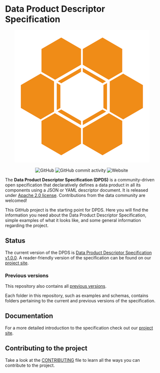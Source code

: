 # Data Product Descriptor Specification

<p align="center">
  <img src ="./docs/site/images/logos/opendatamesh-small.png" />
</p>

<p align="center">
<img alt="GitHub" src="https://img.shields.io/github/license/opendatamesh-initiative/odm-specification-dpdescriptor">
<img alt="GitHub commit activity" src="https://img.shields.io/github/commit-activity/w/opendatamesh-initiative/odm-specification-dpdescriptor">
<img alt="Website" src="https://img.shields.io/website?url=https%3A%2F%2Fdpds.opendatamesh.org%2F">
</p>

The **Data Product Descriptor Specification (DPDS)** is a community-driven open specification that declaratively defines a data product in all its components using a JSON or YAML descriptor document. It is released under [Apache 2.0 license](./LICENSE). Contributions from the data community are welcomed!

This GitHub project is the starting point for DPDS. Here you will find the information you need about the Data Product Descriptor Specification, simple examples of what it looks like, and some general information regarding the project.

## Status
The current version of the DPDS  is [Data Product Descriptor Specification v1.0.0](./versions/1.0.0.md).
A reader-friendly version of the specification can be found on our [project site](https://dpds.opendatamesh.org/specifications/dpds/1.0.0/).

### Previous versions
This repository also contains all [previous versions](./versions).

Each folder in this repository, such as examples and schemas, contains folders pertaining to the current and previous versions of the specification.

## Documentation
For a more detailed introduction to the specification check out our [project site](https://dpds.opendatamesh.org/).

## Contributing to the project
Take a look at the [CONTRIBUTING](CONTRIBUTING.md) file to learn all the ways you can contribute to the project.

